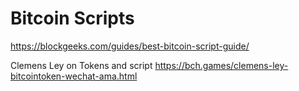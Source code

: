 # Bitcoin Scripts

https://blockgeeks.com/guides/best-bitcoin-script-guide/

Clemens Ley on Tokens and script
https://bch.games/clemens-ley-bitcointoken-wechat-ama.html
